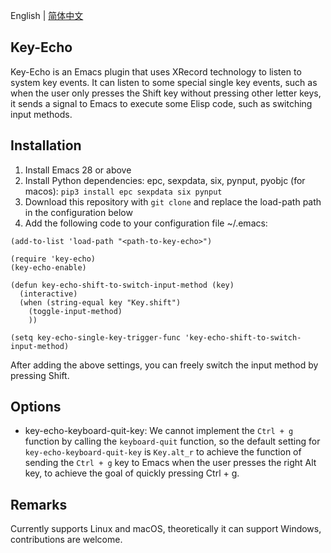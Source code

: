 English | [简体中文](./README.zh-CN.md)

## Key-Echo
Key-Echo is an Emacs plugin that uses XRecord technology to listen to system key events. It can listen to some special single key events, such as when the user only presses the Shift key without pressing other letter keys, it sends a signal to Emacs to execute some Elisp code, such as switching input methods.

## Installation
1. Install Emacs 28 or above
2. Install Python dependencies: epc, sexpdata, six, pynput, pyobjc (for macos): `pip3 install epc sexpdata six pynput`
3. Download this repository with `git clone` and replace the load-path path in the configuration below
4. Add the following code to your configuration file ~/.emacs:

```elisp
(add-to-list 'load-path "<path-to-key-echo>")

(require 'key-echo)
(key-echo-enable)

(defun key-echo-shift-to-switch-input-method (key)
  (interactive)
  (when (string-equal key "Key.shift")
    (toggle-input-method)
    ))

(setq key-echo-single-key-trigger-func 'key-echo-shift-to-switch-input-method)
```

After adding the above settings, you can freely switch the input method by pressing Shift.

## Options
* key-echo-keyboard-quit-key: We cannot implement the `Ctrl + g` function by calling the `keyboard-quit` function, so the default setting for `key-echo-keyboard-quit-key` is `Key.alt_r` to achieve the function of sending the `Ctrl + g` key to Emacs when the user presses the right Alt key, to achieve the goal of quickly pressing Ctrl + g.

## Remarks
Currently supports Linux and macOS, theoretically it can support Windows, contributions are welcome.
